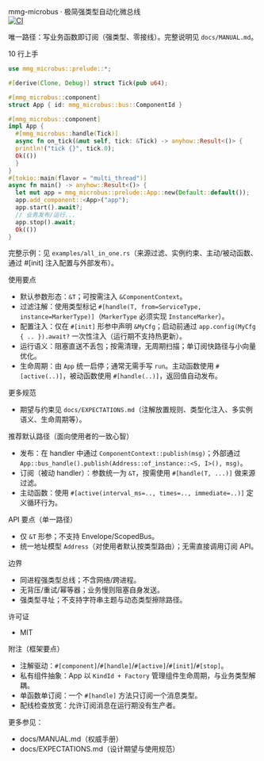 mmg-microbus · 极简强类型自动化微总线  
[![CI](https://github.com/eternamaze/mmg-microbus/actions/workflows/ci.yml/badge.svg)](https://github.com/eternamaze/mmg-microbus/actions/workflows/ci.yml)

唯一路径：写业务函数即订阅（强类型、零接线）。完整说明见 `docs/MANUAL.md`。

10 行上手
```rust
use mmg_microbus::prelude::*;

#[derive(Clone, Debug)] struct Tick(pub u64);

#[mmg_microbus::component]
struct App { id: mmg_microbus::bus::ComponentId }

#[mmg_microbus::component]
impl App {
  #[mmg_microbus::handle(Tick)]
  async fn on_tick(&mut self, tick: &Tick) -> anyhow::Result<()> {
  println!("tick {}", tick.0);
  Ok(())
  }
}
#[tokio::main(flavor = "multi_thread")]
async fn main() -> anyhow::Result<()> {
  let mut app = mmg_microbus::prelude::App::new(Default::default());
  app.add_component::<App>("app");
  app.start().await?;
  // 业务发布/运行...
  app.stop().await;
  Ok(())
}
```

完整示例：见 `examples/all_in_one.rs`（来源过滤、实例约束、主动/被动函数、通过 #[init] 注入配置与外部发布）。

使用要点
- 默认参数形态：`&T`；可按需注入 `&ComponentContext`。
- 过滤注解：使用类型标记 `#[handle(T, from=ServiceType, instance=MarkerType)]`（`MarkerType` 必须实现 `InstanceMarker`）。
- 配置注入：仅在 `#[init]` 形参中声明 `&MyCfg`；启动前通过 `app.config(MyCfg { .. }).await?` 一次性注入（运行期不支持热更新）。
- 运行语义：阻塞直送不丢包；按需清理，无周期扫描；单订阅快路径与小向量优化。
- 生命周期：由 `App` 统一启停；通常无需手写 `run`。主动函数使用 `#[active(..)]`，被动函数使用 `#[handle(..)]`，返回值自动发布。

更多规范
- 期望与约束见 `docs/EXPECTATIONS.md`（注解放置规则、类型化注入、多实例语义、生命周期等）。

推荐默认路径（面向使用者的一致心智）
- 发布：在 handler 中通过 `ComponentContext::publish(msg)`；外部通过 `App::bus_handle().publish(Address::of_instance::<S, I>(), msg)`。
- 订阅（被动 handler）：参数统一为 `&T`，按需使用 `#[handle(T, ...)]` 做来源过滤。
- 主动函数：使用 `#[active(interval_ms=.., times=.., immediate=..)]` 定义循环行为。

API 要点（单一路径）
- 仅 `&T` 形参；不支持 Envelope/ScopedBus。
- 统一地址模型 `Address`（对使用者默认按类型路由）；无需直接调用订阅 API。

边界
- 同进程强类型总线；不含网络/跨进程。
- 无背压/重试/幂等器；业务慢则阻塞自身发送。
- 强类型寻址；不支持字符串主题与动态类型擦除路径。

许可证
- MIT

附注（框架要点）
- 注解驱动：`#[component]`/`#[handle]`/`#[active]`/`#[init]`/`#[stop]`。
- 私有组件抽象：App 以 `KindId + Factory` 管理组件生命周期，与业务类型解耦。
- 单函数单订阅：一个 `#[handle]` 方法只订阅一个消息类型。
- 配线检查放宽：允许订阅消息在运行期没有生产者。

更多参见：
- docs/MANUAL.md（权威手册）
- docs/EXPECTATIONS.md（设计期望与使用规范）
